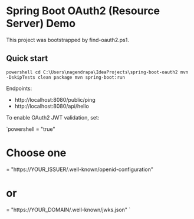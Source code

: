 ﻿# Spring Boot OAuth2 (Resource Server) Demo

This project was bootstrapped by find-oauth2.ps1.

## Quick start

`powershell
cd C:\Users\nagendrapa\IdeaProjects\spring-boot-oauth2
mvn -DskipTests clean package
mvn spring-boot:run
`

Endpoints:
- http://localhost:8080/public/ping
- http://localhost:8080/api/hello

To enable OAuth2 JWT validation, set:

`powershell
 = "true"
# Choose one
 = "https://YOUR_ISSUER/.well-known/openid-configuration"
# or
 = "https://YOUR_DOMAIN/.well-known/jwks.json"
`
